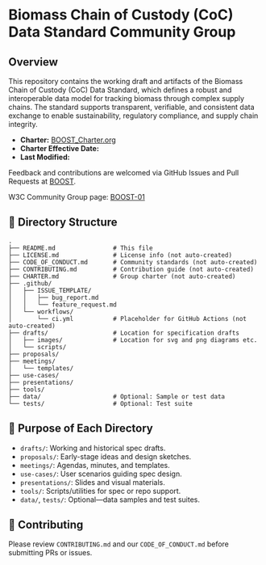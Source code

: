 # Biomass Chain of Custody (CoC) Data Standard Community Group

## Overview
This repository contains the working draft and artifacts of the Biomass Chain of Custody (CoC) Data Standard, which defines a robust and interoperable data model for tracking biomass through complex supply chains. The standard supports transparent, verifiable, and consistent data exchange to enable sustainability, regulatory compliance, and supply chain integrity.

- **Charter:** [BOOST_Charter.org](drafts/BOOST_CHARTER.org)
- **Charter Effective Date:** 
- **Last Modified:** 

Feedback and contributions are welcomed via GitHub Issues and Pull Requests at [BOOST](https://github.com/carbondirect/BOOST).

W3C Community Group page: [BOOST-01](https://www.w3.org/community/boost-01/)


## 📁 Directory Structure

```
.
├── README.md                # This file
├── LICENSE.md               # License info (not auto-created)
├── CODE_OF_CONDUCT.md       # Community standards (not auto-created)
├── CONTRIBUTING.md          # Contribution guide (not auto-created)
├── CHARTER.md               # Group charter (not auto-created)
├── .github/
│   ├── ISSUE_TEMPLATE/
│   │   ├── bug_report.md
│   │   └── feature_request.md
│   └── workflows/
│       └── ci.yml           # Placeholder for GitHub Actions (not auto-created)
├── drafts/                  # Location for specification drafts
│   ├── images/              # Location for svg and png diagrams etc.
│   └── scripts/
├── proposals/
├── meetings/
│   └── templates/
├── use-cases/
├── presentations/
├── tools/
├── data/                    # Optional: Sample or test data
└── tests/                   # Optional: Test suite
```

## 📂 Purpose of Each Directory

- `drafts/`: Working and historical spec drafts.
- `proposals/`: Early-stage ideas and design sketches.
- `meetings/`: Agendas, minutes, and templates.
- `use-cases/`: User scenarios guiding spec design.
- `presentations/`: Slides and visual materials.
- `tools/`: Scripts/utilities for spec or repo support.
- `data/`, `tests/`: Optional—data samples and test suites.

## 🚀 Contributing

Please review `CONTRIBUTING.md` and our `CODE_OF_CONDUCT.md` before submitting PRs or issues.


